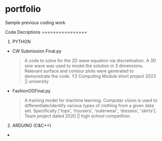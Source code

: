 # portfolio
Sample previous coding work

Code Decriptions ================

1) PYTHON
- CW Submission Final.py
  > A code to solve for the 2D wave equation via discretisation.
  > A 3D sine wave was used to model the solution in 3 dimensions.
  > Relevant surface and contour plots were generated to demonstrate the code.
  > Y2 Computing Module short project 2023 || university
- FashionODFinal.py
  > A training model for machine learning.
  > Computer vision is used to differentiate/identify various types of clothing from a given data set.
  > Specifically ['tops', 'trousers', 'outerwear', 'dresses', 'skirts'].
  > Team project dated 2020 || high school competition.

2) ARDUINO (C&C++)
- 
